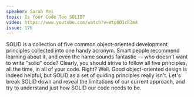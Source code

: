 ```yaml
---
speaker: Sarah Mei
topic: Is Your Code Too SOLID?
video: https://www.youtube.com/watch?v=WtpQD1cR3mA
issue: 176
---
```


SOLID is a collection of five common object-oriented development principles collected into one handy acronym. Smart people recommend learning about it, and even the name sounds fantastic — who doesn't want to write "solid" code? Clearly, you should strive to follow all five principles, all the time, in all of your code. Right? Well. Good object-oriented design is indeed helpful, but SOLID as a set of guiding principles really isn't. Let's break SOLID down and reveal the limitations of our current approach, and try to understand just how SOLID our code needs to be.

